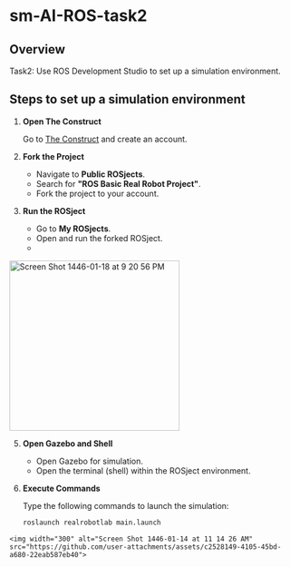 # sm-AI-ROS-task2

## Overview
Task2: Use ROS Development Studio to set up a simulation environment.
## Steps to set up a simulation environment

1. **Open The Construct**

   Go to [The Construct](https://app.theconstruct.ai) and create an account.

2. **Fork the Project**
   - Navigate to **Public ROSjects**.
   - Search for **"ROS Basic Real Robot Project"**.
   - Fork the project to your account.

4. **Run the ROSject**
   - Go to **My ROSjects**.
   - Open and run the forked ROSject.
   - 
<img width="300" alt="Screen Shot 1446-01-18 at 9 20 56 PM" src="https://github.com/user-attachments/assets/73cef43d-4c77-4bd2-ae5c-7e10e7b3a50f">

5. **Open Gazebo and Shell**

   - Open Gazebo for simulation.
   - Open the terminal (shell) within the ROSject environment.

6. **Execute Commands**

   Type the following commands to launch the simulation:

   ```bash
   roslaunch realrobotlab main.launch
  ```
  <img width="300" alt="Screen Shot 1446-01-14 at 11 14 26 AM" src="https://github.com/user-attachments/assets/c2528149-4105-45bd-a680-22eab587eb40">
